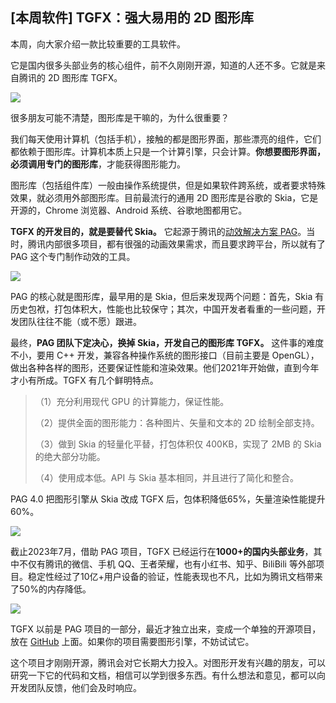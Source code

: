 ## [本周软件] TGFX：强大易用的 2D 图形库

本周，向大家介绍一款比较重要的工具软件。

它是国内很多头部业务的核心组件，前不久刚刚开源，知道的人还不多。它就是来自腾讯的 2D 图形库 TGFX。

![](https://cdn.beekka.com/blogimg/asset/202311/bg2023111402.webp)

很多朋友可能不清楚，图形库是干嘛的，为什么很重要？

我们每天使用计算机（包括手机），接触的都是图形界面，那些漂亮的组件，它们都依赖于图形库。计算机本质上只是一个计算引擎，只会计算。**你想要图形界面，必须调用专门的图形库**，才能获得图形能力。

图形库（包括组件库）一般由操作系统提供，但是如果软件跨系统，或者要求特殊效果，就必须用外部图形库。目前最流行的通用 2D 图形库是谷歌的 Skia，它是开源的，Chrome 浏览器、Android 系统、谷歌地图都用它。

**TGFX 的开发目的，就是要替代 Skia。** 它起源于腾讯的[动效解决方案 PAG](https://pag.art/)。当时，腾讯内部很多项目，都有很强的动画效果需求，而且要求跨平台，所以就有了 PAG 这个专门制作动效的工具。

![](https://cdn.beekka.com/blogimg/asset/202311/bg2023111403.webp)

PAG 的核心就是图形库，最早用的是 Skia，但后来发现两个问题：首先，Skia 有历史包袱，打包体积大，性能也比较保守；其次，中国开发者看重的一些问题，开发团队往往不能（或不愿）跟进。

最终，**PAG 团队下定决心，换掉 Skia，开发自己的图形库 TGFX。** 这件事的难度不小，要用 C++ 开发，兼容各种操作系统的图形接口（目前主要是 OpenGL），做出各种各样的图形，还要保证性能和渲染效果。他们2021年开始做，直到今年才小有所成。TGFX 有几个鲜明特点。

> （1）充分利用现代 GPU 的计算能力，保证性能。
> 
> （2）提供全面的图形能力：各种图片、矢量和文本的 2D 绘制全部支持。
> 
> （3）做到 Skia 的轻量化平替，打包体积仅 400KB，实现了 2MB 的 Skia 的绝大部分功能。
> 
> （4）使用成本低。API 与 Skia 基本相同，并且进行了简化和整合。

PAG 4.0 把图形引擎从 Skia 改成 TGFX 后，包体积降低65%，矢量渲染性能提升 60%。

![](https://cdn.beekka.com/blogimg/asset/202311/bg2023111110.webp)

截止2023年7月，借助 PAG 项目，TGFX 已经运行在**1000+的国内头部业务**，其中不仅有腾讯的微信、手机 QQ、王者荣耀，也有小红书、知乎、BiliBili 等外部项目。稳定性经过了10亿+用户设备的验证，性能表现也不凡，比如为腾讯文档带来了50%的内存降低。

![](https://cdn.beekka.com/blogimg/asset/202311/bg2023111404.webp)

TGFX 以前是 PAG 项目的一部分，最近才独立出来，变成一个单独的开源项目，放在 [GitHub](https://github.com/Tencent/tgfx) 上面。如果你的项目需要图形引擎，不妨试试它。

这个项目才刚刚开源，腾讯会对它长期大力投入。对图形开发有兴趣的朋友，可以研究一下它的代码和文档，相信可以学到很多东西。有什么想法和意见，都可以向开发团队反馈，他们会及时响应。